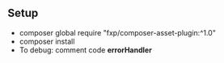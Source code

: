 ## Setup

- composer global require "fxp/composer-asset-plugin:^1.0"
- composer install
- To debug: comment code **errorHandler**